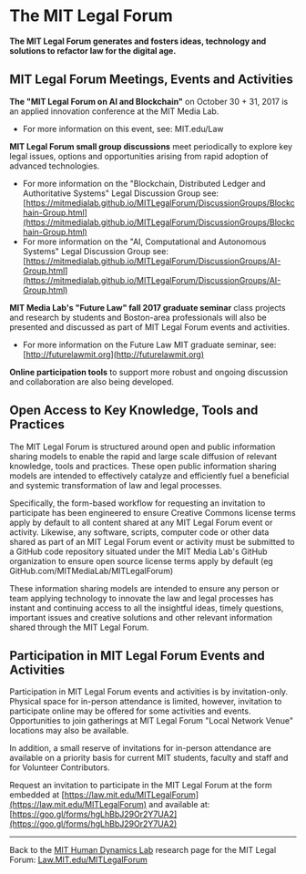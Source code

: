 # The MIT Legal Forum

**The MIT Legal Forum generates and fosters ideas, technology and solutions to refactor law for the digital age.**

## MIT Legal Forum Meetings, Events and Activities

**The "MIT Legal Forum on AI and Blockchain"** on October 30 + 31, 2017 is an applied innovation conference at the MIT Media Lab. 
* For more information on this event, see: MIT.edu/Law 

**MIT Legal Forum small group discussions** meet periodically to explore key legal issues, options and opportunities arising from rapid adoption of advanced technologies. 
* For more information on the "Blockchain, Distributed Ledger and Authoritative Systems" Legal Discussion Group see: [https://mitmedialab.github.io/MITLegalForum/DiscussionGroups/Blockchain-Group.html](https://mitmedialab.github.io/MITLegalForum/DiscussionGroups/Blockchain-Group.html)
* For more information on the "AI, Computational and Autonomous Systems" Legal Discussion Group see: [https://mitmedialab.github.io/MITLegalForum/DiscussionGroups/AI-Group.html](https://mitmedialab.github.io/MITLegalForum/DiscussionGroups/AI-Group.html)

**MIT Media Lab's "Future Law" fall 2017 graduate seminar** class projects and research by students and Boston-area professionals will also be presented and discussed as part of MIT Legal Forum events and activities.  
* For more information on the Future Law MIT graduate seminar, see: [http://futurelawmit.org](http://futurelawmit.org)

**Online participation tools** to support more robust and ongoing discussion and collaboration are also being developed.  

## Open Access to Key Knowledge, Tools and Practices

The MIT Legal Forum is structured around open and public information sharing models to enable the rapid and large scale diffusion of relevant knowledge, tools and practices.  These open public information sharing models are intended to effectively catalyze and efficiently fuel a beneficial and systemic transformation of law and legal processes.

Specifically, the form-based workflow for requesting an invitation to participate has been engineered to ensure Creative Commons license terms apply by default to all content shared at any MIT Legal Forum event or activity.  Likewise, any software, scripts, computer code or other data shared as part of an MIT Legal Forum event or activity must be submitted to a GitHub code repository situated under the MIT Media Lab's GitHub organization to ensure open source license terms apply by default (eg GitHub.com/MITMediaLab/MITLegalForum) 

These information sharing models are intended to ensure any person or team applying technology to innovate the law and legal processes has instant and continuing access to all the insightful ideas, timely questions, important issues and creative solutions and other relevant information shared through the MIT Legal Forum. 

## Participation in MIT Legal Forum Events and Activities

Participation in MIT Legal Forum events and activities is by invitation-only.  Physical space for in-person attendance is limited, however, invitation to participate online may be offered for some activities and events.  Opportunities to join gatherings at MIT Legal Forum "Local Network Venue" locations may also be available.

In addition, a small reserve of invitations for in-person attendance are available on a priority basis for current MIT students, faculty and staff and for Volunteer Contributors.  

Request an invitation to participate in the MIT Legal Forum at the form embedded at [https://law.mit.edu/MITLegalForum](https://law.mit.edu/MITLegalForum) and available at: [https://goo.gl/forms/hgLhBbJ29Or2Y7UA2](https://goo.gl/forms/hgLhBbJ29Or2Y7UA2)


-------------------------------------------------

Back to the [MIT Human Dynamics Lab](http://hd.media.mit.edu) research page for the MIT Legal Forum: [Law.MIT.edu/MITLegalForum](https://law.mit.edu/MITLegalForum)


